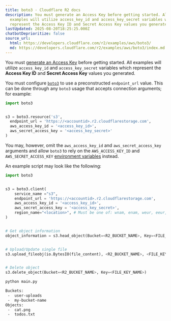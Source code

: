 ```yaml
---
title: boto3 · Cloudflare R2 docs
description: You must generate an Access Key before getting started. All
  examples will utilize access_key_id and access_key_secret variables which
  represent the Access Key ID and Secret Access Key values you generated.
lastUpdated: 2025-08-20T18:25:25.000Z
chatbotDeprioritize: false
source_url:
  html: https://developers.cloudflare.com/r2/examples/aws/boto3/
  md: https://developers.cloudflare.com/r2/examples/aws/boto3/index.md
---
```


You must [generate an Access Key](https://developers.cloudflare.com/r2/api/tokens/) before getting started. All examples will utilize `access_key_id` and `access_key_secret` variables which represent the **Access Key ID** and **Secret Access Key** values you generated.



You must configure [`boto3`](https://boto3.amazonaws.com/v1/documentation/api/latest/index.html) to use a preconstructed `endpoint_url` value. This can be done through any `boto3` usage that accepts connection arguments; for example:

```python
import boto3


s3 = boto3.resource('s3',
  endpoint_url = 'https://<accountid>.r2.cloudflarestorage.com',
  aws_access_key_id = '<access_key_id>',
  aws_secret_access_key = '<access_key_secret>'
)
```

You may, however, omit the `aws_access_key_id` and `aws_secret_access_key `arguments and allow `boto3` to rely on the `AWS_ACCESS_KEY_ID` and `AWS_SECRET_ACCESS_KEY` [environment variables](https://boto3.amazonaws.com/v1/documentation/api/latest/guide/configuration.html#using-environment-variables) instead.

An example script may look like the following:

```python
import boto3


s3 = boto3.client(
    service_name ="s3",
    endpoint_url = 'https://<accountid>.r2.cloudflarestorage.com',
    aws_access_key_id = '<access_key_id>',
    aws_secret_access_key = '<access_key_secret>',
    region_name="<location>", # Must be one of: wnam, enam, weur, eeur, apac, auto
)


# Get object information
object_information = s3.head_object(Bucket=<R2_BUCKET_NAME>, Key=<FILE_KEY_NAME>)


# Upload/Update single file
s3.upload_fileobj(io.BytesIO(file_content), <R2_BUCKET_NAME>, <FILE_KEY_NAME>)


# Delete object
s3.delete_object(Bucket=<R2_BUCKET_NAME>, Key=<FILE_KEY_NAME>)
```

```sh
python main.py
```

```sh
Buckets:
 -  user-uploads
 -  my-bucket-name
Objects:
 -  cat.png
 -  todos.txt
```
